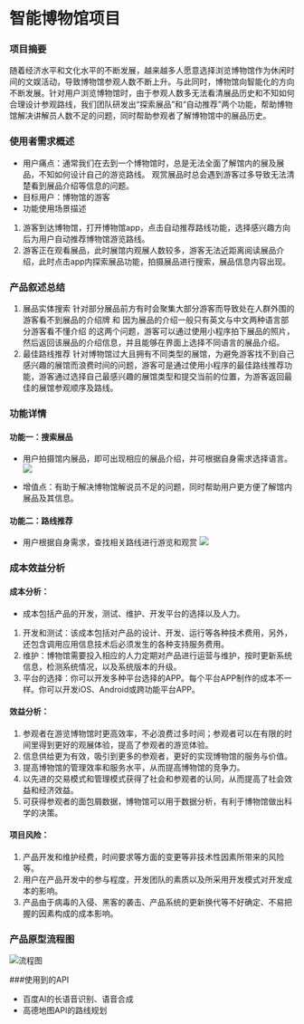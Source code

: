 
# 智能博物馆项目

### 项目摘要 
随着经济水平和文化水平的不断发展，越来越多人愿意选择浏览博物馆作为休闲时间的文娱活动，导致博物馆参观人数不断上升。与此同时，博物馆向智能化的方向不断发展。针对用户浏览博物馆时，由于参观人数多无法看清展品历史和不知如何合理设计参观路线，我们团队研发出“探索展品”和“自动推荐”两个功能，帮助博物馆解决讲解员人数不足的问题，同时帮助参观者了解博物馆中的展品历史。



### 使用者需求概述
* 用户痛点：通常我们在去到一个博物馆时，总是无法全面了解馆内的展及展品，不知如何设计自己的游览路线。
           观赏展品时总会遇到游客过多导致无法清楚看到展品介绍等信息的问题。
* 目标用户：博物馆的游客
* 功能使用场景描述
1. 游客到达博物馆，打开博物馆app，点击自动推荐路线功能，选择感兴趣方向后为用户自动推荐博物馆游览路线。
2. 游客正在观看展品，此时展馆内观展人数较多，游客无法近距离阅读展品介绍，此时点击app内探索展品功能，拍摄展品进行搜索，展品信息内容出现。

### 产品叙述总结
1. 展品实体搜索
针对部分展品前方有时会聚集大部分游客而导致处在人群外围的游客看不到展品的介绍牌 和 因为展品的介绍一般只有英文与中文两种语言部分游客看不懂介绍 的这两个问题，游客可以通过使用小程序拍下展品的照片，然后返回该展品的介绍信息，并且能够在界面上选择不同语言的展品介绍。
2. 最佳路线推荐
针对博物馆过大且拥有不同类型的展馆，为避免游客找不到自己感兴趣的展馆而浪费时间的问题，游客可是通过使用小程序的最佳路线推荐功能，游客通过选择自己最感兴趣的展馆类型和提交当前的位置，为游客返回最佳的展馆参观顺序及路线。



### 功能详情

#### 功能一：搜索展品
- 用户拍摄馆内展品，即可出现相应的展品介绍，并可根据自身需求选择语言。
![ ](https://images.gitee.com/uploads/images/2019/1111/014553_e50caa58_1829829.png)

- 增值点：有助于解决博物馆解说员不足的问题，同时帮助用户更方便了解馆内展品及其信息。

#### 功能二：路线推荐
- 用户根据自身需求，查找相关路线进行游览和观赏
![ ](https://images.gitee.com/uploads/images/2019/1111/165420_3c2e7751_1648163.png "final.png")



### 成本效益分析

#### 成本分析：

- 成本包括产品的开发，测试、维护、开发平台的选择以及人力。

1. 开发和测试：该成本包括对产品的设计、开发、运行等各种技术费用，另外，还包含调用应用信息技术后必须发生的各种支持服务费用。
2. 维护：博物馆需要投入相应的人力定期对产品进行运营与维护，按时更新系统信息，检测系统情况，以及系统版本的升级。
3. 平台的选择：你可以开发多种平台选择的APP。每个平台APP制作的成本不一样。你可以开发iOS、Android或跨功能平台APP。

#### 效益分析：

1. 参观者在游览博物馆时更高效率，不必浪费过多时间；参观者可以在有限的时间里得到更好的观展体验，提高了参观者的游览体验。
2. 信息供给更为有效，吸引到更多的参观者，更好的实现博物馆的服务与价值。
3. 提高博物馆的管理效率和服务水平，从而提高博物馆的竞争力。
4. 以先进的交易模式和管理模式获得了社会和参观者的认同，从而提高了社会效益和经济效益。
5. 可获得参观者的面包屑数据，博物馆可以用于数据分析，有利于博物馆做出科学的决策。

#### 项目风险：

1. 产品开发和维护经费，时间要求等方面的变更等非技术性因素所带来的风险等。
2. 用户在产品开发中的参与程度，开发团队的素质以及所采用开发模式对开发成本的影响。
3. 产品由于病毒的入侵、黑客的袭击、产品系统的更新换代等不好确定、不易把握的因素构成的成本影响。



### 产品原型流程图
![流程图](https://images.gitee.com/uploads/images/2019/1111/170406_50dcd802_1829817.jpeg "演示文稿1.jpg")


###使用到的API
- 百度AI的长语音识别、语音合成
- 高德地图API的路线规划
